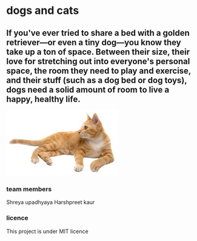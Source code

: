 # dogs and cats
## If you've ever tried to share a bed with a golden retriever—or even a tiny dog—you know they take up a ton of space. Between their size, their love for stretching out into everyone's personal space, the room they need to play and exercise, and their stuff (such as a dog bed or dog toys), dogs need a solid amount of room to live a happy, healthy life.

![Image of cat](1.jpg)

### team members
Shreya upadhyaya
Harshpreet kaur

### licence
This project is under MIT licence
